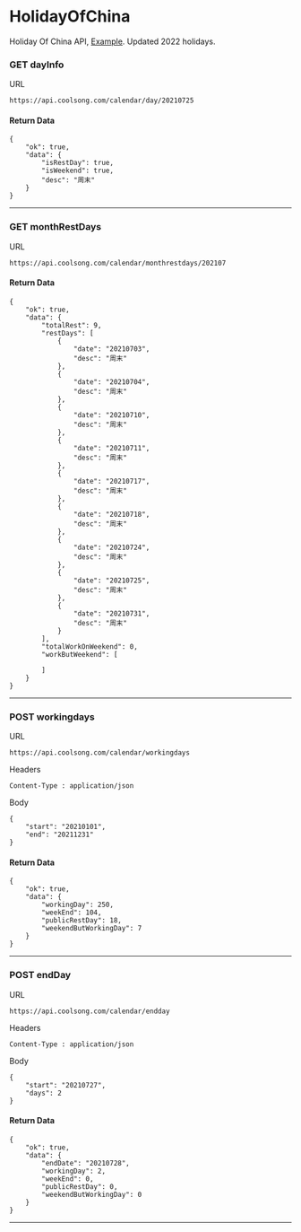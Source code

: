 # HolidayOfChina
Holiday Of China API, [Example](https://api.coolsong.com/today.php). 
Updated 2022 holidays.

### GET dayInfo
URL
```
https://api.coolsong.com/calendar/day/20210725
```
#### Return Data
```
{
    "ok": true,
    "data": {
        "isRestDay": true,
        "isWeekend": true,
        "desc": "周末"
    }
}
```
***
### GET monthRestDays
URL
```
https://api.coolsong.com/calendar/monthrestdays/202107
```
#### Return Data
```
{
    "ok": true,
    "data": {
        "totalRest": 9,
        "restDays": [
            {
                "date": "20210703",
                "desc": "周末"
            },
            {
                "date": "20210704",
                "desc": "周末"
            },
            {
                "date": "20210710",
                "desc": "周末"
            },
            {
                "date": "20210711",
                "desc": "周末"
            },
            {
                "date": "20210717",
                "desc": "周末"
            },
            {
                "date": "20210718",
                "desc": "周末"
            },
            {
                "date": "20210724",
                "desc": "周末"
            },
            {
                "date": "20210725",
                "desc": "周末"
            },
            {
                "date": "20210731",
                "desc": "周末"
            }
        ],
        "totalWorkOnWeekend": 0,
        "workButWeekend": [

        ]
    }
}
```
***
### POST workingdays
URL
```
https://api.coolsong.com/calendar/workingdays
```
Headers
```
Content-Type : application/json
```
Body
```
{
    "start": "20210101",
    "end": "20211231"
}
```
#### Return Data

```
{
    "ok": true,
    "data": {
        "workingDay": 250,
        "weekEnd": 104,
        "publicRestDay": 18,
        "weekendButWorkingDay": 7
    }
}
```
***
### POST endDay
URL
```
https://api.coolsong.com/calendar/endday
```
Headers
```
Content-Type : application/json
```
Body
```
{
    "start": "20210727",
    "days": 2
}
```
#### Return Data

```
{
    "ok": true,
    "data": {
        "endDate": "20210728",
        "workingDay": 2,
        "weekEnd": 0,
        "publicRestDay": 0,
        "weekendButWorkingDay": 0
    }
}
```
***
